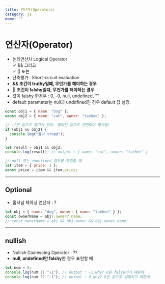 ```yaml
---
title: 연산자(Operators)
category: js
name: ""
---
```


# 연산자(Operator)

- 논리연산자 Logical Operator  
  ✓ && 그리고  
  ✓ || 또는
- 단축평가 : Short-circuit evaluation
- **&& 조건이 truthy일떄, 무언가를 해야하는 경우**
- **|| 조건이 falshy일떄, 무언가를 해야하는 경우**
- 값이 falshy 한경우 : 0, -0, null, undefined, ""
- default parameter는 null과 unddfined인 경우 default 값 설정.

```javascript
const obj1 = { name: "dog" };
const obj2 = { name: "cat", owner: "taehee" };

// if문 값으로 평가가 된다. 불리언 값으로 변환되어 평가됨!
if (obj1 && obj2) {
  console.log("둘다 true@");
}

let result = obj1 && obj2;
console.log(result); // output : { name: "cat", owner: "taehee" }

// null 또는 undefined 경우를 확인할 때
let item = { price: 1 };
const price = item && item.price;
```

---

## Optional

- 옵셔널 체이닝 연산자 : ?

```javascript
let obj = { name: "dog", owner: { name: "taehee" } };
const ownerName = obj?.owner?.name;
// const ownerName = obj && obj.owner && obj.owner.name;
```

---

## nullish

- Nullish Coalescing Operator : ??
- **null, undefined만 falshy**한 경우 표현할 때

```javascript
let num = 0;
console.log(num || "-1"); // output : -1 why? 0은 false이기 떄문에
console.log(num ?? "-1"); // output : 0 why? 0은 값으로 설정되기 때문에
```
